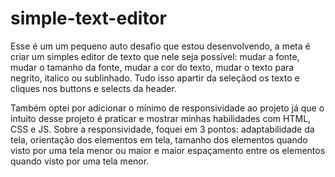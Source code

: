 # simple-text-editor

Esse é um um pequeno auto desafio que estou desenvolvendo, a meta é criar um simples editor de texto que nele seja possível: mudar a fonte, mudar o tamanho da fonte, mudar a cor do texto, mudar o texto para negrito, italico ou sublinhado. Tudo isso apartir da seleçãod os texto e cliques nos buttons e selects da header.

Também optei por adicionar o mínimo de responsividade ao projeto já que o intuito desse projeto é praticar e mostrar minhas habilidades com HTML, CSS e JS. Sobre a responsividade, foquei em 3 pontos: adaptabilidade da tela, orientação dos elementos em tela, tamanho dos elementos quando visto por uma tela menor ou maior e maior espaçamento entre os elementos quando visto por uma tela menor.